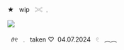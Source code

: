 <!--
**mailpup/mailpup** is a ✨ _special_ ✨ repository because its `README.md` (this file) appears on your GitHub profile.

Here are some ideas to get you started:

- 🔭 I’m currently working on ...
- 🌱 I’m currently learning ...
- 👯 I’m looking to collaborate on ...
- 🤔 I’m looking for help with ...
- 💬 Ask me about ...
- 📫 How to reach me: ...
- 😄 Pronouns: ...
- ⚡ Fun fact: ...
-->
  ★ ︎︎ ︎ wip ︎︎ ︎ 𓏵 ︎  ︎𓈒 

![](https://files.catbox.moe/ul4017.webp)

︎︎ ︎     𝜗୧ ︎︎ ︎ 𓈒 ︎︎ ︎ taken ♡ ︎︎ ︎04.07.2024 ︎︎ ︎ 𓏲 ︎︎ ︎ ︵︵
